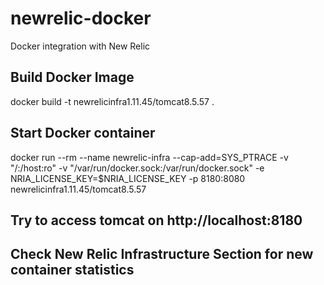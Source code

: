 # newrelic-docker
Docker integration with New Relic

## Build Docker Image
docker build -t newrelicinfra1.11.45/tomcat8.5.57 .

## Start Docker container
docker run --rm        --name newrelic-infra        --cap-add=SYS_PTRACE     -v "/:/host:ro"     -v "/var/run/docker.sock:/var/run/docker.sock"  -e  NRIA_LICENSE_KEY=$NRIA_LICENSE_KEY    -p 8180:8080 newrelicinfra1.11.45/tomcat8.5.57


## Try to access tomcat on http://localhost:8180

## Check New Relic Infrastructure Section for new container statistics
